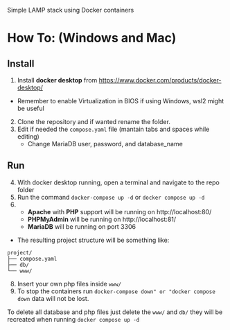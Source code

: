 Simple LAMP stack using Docker containers 

# How To: (Windows and Mac)

## Install
1. Install **docker desktop** from https://www.docker.com/products/docker-desktop/
- Remember to enable Virtualization in BIOS if using Windows, wsl2 might be useful
2. Clone the repository and if wanted rename the folder.
3. Edit if needed the ```compose.yaml``` file (mantain tabs and spaces while editing)
   - Change MariaDB user, password, and database_name

## Run
4. With docker desktop running, open a terminal and navigate to the repo folder
5. Run the command ```docker-compose up -d``` or ```docker compose up -d```
6. - **Apache** with **PHP** support will be running on http://localhost:80/
   - **PHPMyAdmin** will be running on http://localhost:81/
   - **MariaDB** will be running on port 3306
- The resulting project structure will be something like:
```
project/
├── compose.yaml
├── db/
└── www/
```

8. Insert your own php files inside ```www/```
7. To stop the containers run ```docker-compose down" or "docker compose down``` data will not be lost.

To delete all database and php files just delete the ```www/``` and ```db/``` they will be recreated when running ```docker compose up -d```
